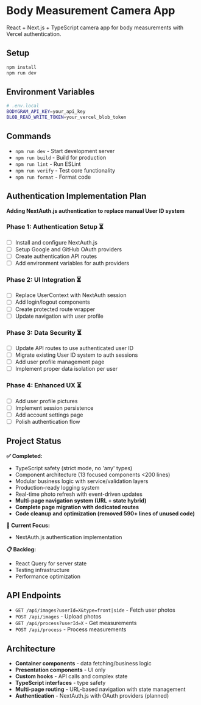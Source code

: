 # Body Measurement Camera App

React + Next.js + TypeScript camera app for body measurements with Vercel authentication.

## Setup

```bash
npm install
npm run dev
```

## Environment Variables

```bash
# .env.local
BODYGRAM_API_KEY=your_api_key
BLOB_READ_WRITE_TOKEN=your_vercel_blob_token
```

## Commands

- `npm run dev` - Start development server
- `npm run build` - Build for production
- `npm run lint` - Run ESLint
- `npm run verify` - Test core functionality
- `npm run format` - Format code

## Authentication Implementation Plan

**Adding NextAuth.js authentication to replace manual User ID system**

### Phase 1: Authentication Setup ⏳

- [ ] Install and configure NextAuth.js
- [ ] Setup Google and GitHub OAuth providers
- [ ] Create authentication API routes
- [ ] Add environment variables for auth providers

### Phase 2: UI Integration ⏳

- [ ] Replace UserContext with NextAuth session
- [ ] Add login/logout components
- [ ] Create protected route wrapper
- [ ] Update navigation with user profile

### Phase 3: Data Security ⏳

- [ ] Update API routes to use authenticated user ID
- [ ] Migrate existing User ID system to auth sessions
- [ ] Add user profile management page
- [ ] Implement proper data isolation per user

### Phase 4: Enhanced UX ⏳

- [ ] Add user profile pictures
- [ ] Implement session persistence
- [ ] Add account settings page
- [ ] Polish authentication flow

## Project Status

**✅ Completed:**

- TypeScript safety (strict mode, no 'any' types)
- Component architecture (13 focused components <200 lines)
- Modular business logic with service/validation layers
- Production-ready logging system
- Real-time photo refresh with event-driven updates
- **Multi-page navigation system (URL + state hybrid)**
- **Complete page migration with dedicated routes**
- **Code cleanup and optimization (removed 590+ lines of unused code)**

**🔄 Current Focus:**

- NextAuth.js authentication implementation

**📋 Backlog:**

- React Query for server state
- Testing infrastructure
- Performance optimization

## API Endpoints

- `GET /api/images?userId=X&type=front|side` - Fetch user photos
- `POST /api/images` - Upload photos
- `GET /api/process?userId=X` - Get measurements
- `POST /api/process` - Process measurements

## Architecture

- **Container components** - data fetching/business logic
- **Presentation components** - UI only
- **Custom hooks** - API calls and complex state
- **TypeScript interfaces** - type safety
- **Multi-page routing** - URL-based navigation with state management
- **Authentication** - NextAuth.js with OAuth providers (planned)
